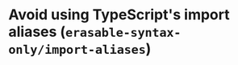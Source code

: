 # Avoid using TypeScript's import aliases (`erasable-syntax-only/import-aliases`)

<!-- end auto-generated rule header -->
